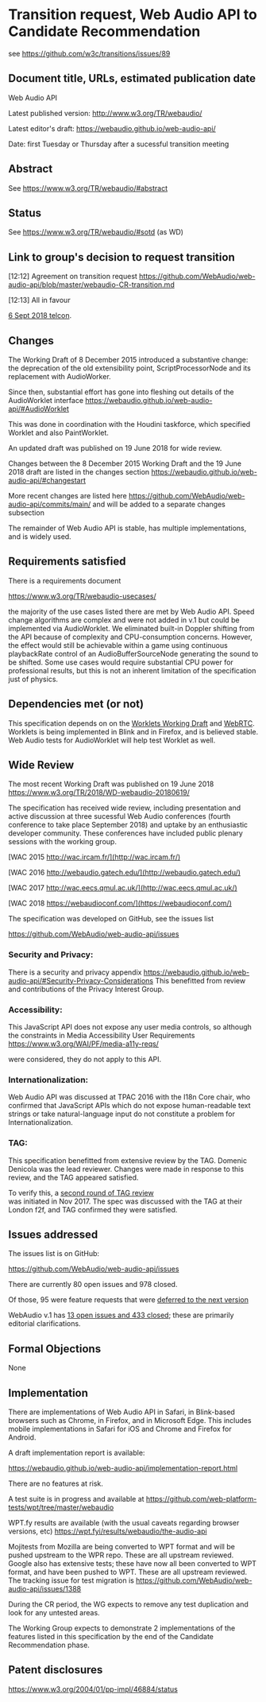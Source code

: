 # Transition request, Web Audio API to Candidate Recommendation

see https://github.com/w3c/transitions/issues/89

## Document title, URLs, estimated publication date

Web Audio API

Latest published version:
   http://www.w3.org/TR/webaudio/
   
Latest editor's draft:
   https://webaudio.github.io/web-audio-api/
   
Date:
  first Tuesday or Thursday after a sucessful transition meeting

## Abstract

See https://www.w3.org/TR/webaudio/#abstract

## Status

See https://www.w3.org/TR/webaudio/#sotd (as WD)

## Link to group's decision to request transition

[12:12] <mdjp> Agreement on transition request https://github.com/WebAudio/web-audio-api/blob/master/webaudio-CR-transition.md

[12:13] <mdjp> All in favour
   
[6 Sept 2018 telcon](https://www.w3.org/2018/09/06-audio-irc#T16-13-12-53).


## Changes

The Working Draft of 8 December 2015 introduced a substantive 
change: the deprecation of the old extensibility point, ScriptProcessorNode and its replacement 
with AudioWorker.

Since then, substantial effort has gone into fleshing out details of the AudioWorklet interface
https://webaudio.github.io/web-audio-api/#AudioWorklet

This was done in coordination with the Houdini taskforce, which specified Worklet and also PaintWorklet.

An updated draft was published on 19 June 2018 for wide review.

Changes between the 8 December 2015 Working Draft and the 19 June 2018 draft are listed in the changes section
https://webaudio.github.io/web-audio-api/#changestart

More recent changes are listed here
https://github.com/WebAudio/web-audio-api/commits/main/
and will be added to a separate changes subsection

The remainder of Web Audio API is stable, has multiple implementations, and is widely used.

## Requirements satisfied
There is a requirements document

https://www.w3.org/TR/webaudio-usecases/

the majority of the use cases listed there are met by Web Audio API. Speed change algorithms are complex and were not added in v.1 but could be implemented via AudioWorklet. We eliminated built-in Doppler shifting from the API because of complexity and CPU-consumption concerns. However, the effect would still be achievable within a game using continuous playbackRate control of an AudioBufferSourceNode generating the sound to be shifted. Some use cases would require substantial CPU power for professional results, but this is not an inherent limitation of the specification just of physics.

## Dependencies met (or not)

This specification depends on on the [Worklets Working Draft](https://www.w3.org/TR/worklets-1/) and [WebRTC](https://www.w3.org/TR/webrtc/). 
Worklets is being implemented in Blink and in Firefox, and is believed stable. 
Web Audio tests for AudioWorklet will help test Worklet as well.

## Wide Review

The most recent Working Draft was published on 19 June 2018
https://www.w3.org/TR/2018/WD-webaudio-20180619/

The specification has received wide review, including presentation and active discussion 
at three sucessful Web Audio conferences (fourth conference to take place September 2018)
and uptake by an enthusiastic developer community. 
These conferences have included public plenary sessions with the working group. 

[WAC 2015 http://wac.ircam.fr/](http://wac.ircam.fr/)

[WAC 2016 http://webaudio.gatech.edu/](http://webaudio.gatech.edu/)

[WAC 2017 http://wac.eecs.qmul.ac.uk/](http://wac.eecs.qmul.ac.uk/)

[WAC 2018 https://webaudioconf.com/](https://webaudioconf.com/)



The specification was developed on GitHub, see the issues list

https://github.com/WebAudio/web-audio-api/issues


### Security and Privacy:

There is a security and privacy appendix
  https://webaudio.github.io/web-audio-api/#Security-Privacy-Considerations
This benefitted from review and contributions of the Privacy Interest Group.
  
### Accessibility:

This JavaScript API does not expose any user media controls, so although the constraints in Media Accessibility User Requirements
https://www.w3.org/WAI/PF/media-a11y-reqs/

were considered, they do not apply to this API.

### Internationalization:

Web Audio API was discussed at TPAC 2016 with the I18n Core chair, who confirmed that JavaScript APIs 
which do not expose human-readable text strings or take natural-language input do not constitute 
a problem for Internationalization.

### TAG:

This specification benefitted from extensive review by the TAG. Domenic Denicola was the lead 
reviewer. Changes were made in response to this review, and the TAG appeared satisfied.

To verify this, a [second round of TAG review](https://github.com/w3ctag/design-reviews/issues/212)  
was initiated in Nov 2017. The spec was discussed with the TAG at their London f2f, and TAG confirmed they were satisfied.

## Issues addressed

The issues list is on GitHub:

https://github.com/WebAudio/web-audio-api/issues

There are currently 80 open issues and 978 closed. 

Of those, 95 were feature requests that were [deferred to the next version](https://github.com/WebAudio/web-audio-api/milestone/2)

WebAudio v.1 has [13 open issues and 433 closed](https://github.com/WebAudio/web-audio-api/milestone/1); these are primarily editorial clarifications.

## Formal Objections

None

## Implementation

There are implementations of Web Audio API in Safari, in Blink-based browsers such as Chrome, in 
Firefox, and in Microsoft Edge. This includes mobile implementations in Safari for iOS and 
Chrome and Firefox for Android.

A draft implementation report is available:

https://webaudio.github.io/web-audio-api/implementation-report.html

There are no features at risk.

A test suite is in progress and available at
 https://github.com/web-platform-tests/wpt/tree/master/webaudio
 
WPT.fy results are available (with the usual caveats regarding browser versions, etc)
  https://wpt.fyi/results/webaudio/the-audio-api

Mojitests from Mozilla are being converted to WPT format and will be pushed upstream to the WPR repo. These are all upstream reviewed.
Google also has extensive tests; these have now all been converted to WPT format, and have been pushed to WPT. These are all upstream reviewed. The tracking issue for test migration is 
https://github.com/WebAudio/web-audio-api/issues/1388

During the CR period, the WG expects to remove any test duplication and look for any untested areas.

The Working Group expects to demonstrate 2 implementations of the
features listed in this specification by the end of the Candidate
Recommendation phase.

## Patent disclosures

https://www.w3.org/2004/01/pp-impl/46884/status

